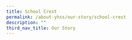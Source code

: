 ```yaml
---
title: School Crest
permalink: /about-yhss/our-story/school-crest
description: ""
third_nav_title: Our Story
---
```

